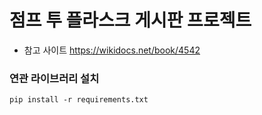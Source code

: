 # 점프 투 플라스크 게시판 프로젝트

- 참고 사이트 https://wikidocs.net/book/4542

### 연관 라이브러리 설치

```commandline
pip install -r requirements.txt
```